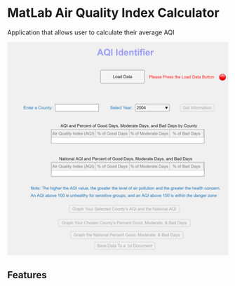 # MatLab Air Quality Index Calculator
 Application that allows user to calculate their average AQI

<img width="512" alt="image" src="https://github.com/ylu149/MatLab-Air-Quality-Index-Calculator/blob/main/appScreenshot.png">


## Features
